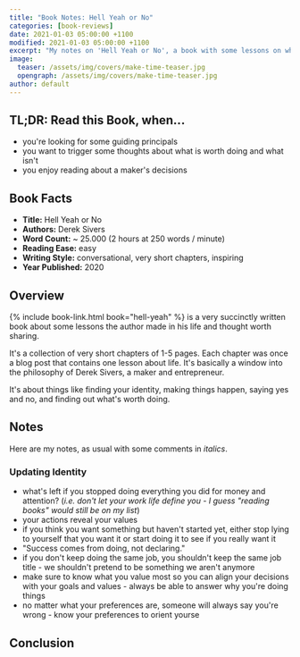 ```yaml
---
title: "Book Notes: Hell Yeah or No"
categories: [book-reviews]
date: 2021-01-03 05:00:00 +1100
modified: 2021-01-03 05:00:00 +1100
excerpt: "My notes on 'Hell Yeah or No', a book with some lessons on when to say yes and when to say no, among other things."
image:
  teaser: /assets/img/covers/make-time-teaser.jpg
  opengraph: /assets/img/covers/make-time-teaser.jpg
author: default
---
```


## TL;DR: Read this Book, when...

* you're looking for some guiding principals
* you want to trigger some thoughts about what is worth doing and what isn't
* you enjoy reading about a maker's decisions

## Book Facts

* **Title:** Hell Yeah or No
* **Authors:** Derek Sivers
* **Word Count:** ~ 25.000 (2 hours at 250 words / minute)
* **Reading Ease:** easy
* **Writing Style:** conversational, very short chapters, inspiring
* **Year Published:** 2020 

## Overview

{% include book-link.html book="hell-yeah" %} is a very succinctly written book about some lessons the author made in his life and thought worth sharing.

It's a collection of very short chapters of 1-5 pages. Each chapter was once a blog post that contains one lesson about life. It's basically a window into the philosophy of Derek Sivers, a maker and entrepreneur.

It's about things like finding your identity, making things happen, saying yes and no, and finding out what's worth doing.

## Notes

Here are my notes, as usual with some comments in *italics*.

### Updating Identity

* what's left if you stopped doing everything you did for money and attention? (*i.e. don't let your work life define you - I guess "reading books" would still be on my list*)
* your actions reveal your values
* if you think you want something but haven't started yet, either stop lying to yourself that you want it or start doing it to see if you really want it
* "Success comes from doing, not declaring."
* if you don't keep doing the same job, you shouldn't keep the same job title - we shouldn't pretend to be something we aren't anymore
* make sure to know what you value most so you can align your decisions with your goals and values - always be able to answer why you're doing things
* no matter what your preferences are, someone will always say you're wrong - know your preferences to orient yourse

## Conclusion